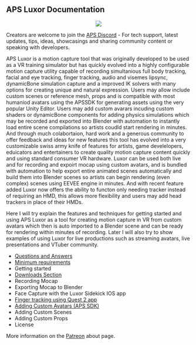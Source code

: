 ## APS Luxor Documentation

<p align="center">
  <a href="/downloads.md">
     <img src="http://www.mediafire.com/file/hmec2ssggyngld3/Luxor+Logo+Text.png">
  </a>
</p>

Creators are welcome to join the [APS Discord](https://discord.com/invite/ErZcKaQ) - For tech support, latest updates, tips, ideas, showcasings and sharing community content or speaking with developers.

APS Luxor is a motion capture tool that was originally developed to be used as a VR training simulator but has quickly evolved into a highly configurable motion capture utility capable of recording simultanious full body tracking, facial and eye tracking, finger tracking, audio and visemes lipsync, dynamicBone simulation capture and a improved IK solvers with many options for creating unique and natural expression. Users may allow include custom scenes or reference mesh, props and is compatible with most humaniod avatars using the APSSDK for generating assets using the very popular Unity Editor. Users may add custom avarars incuding custom shaders or dynamicBone components for adding physics simulations which may be recorded and exported into Blender with automation to instantly load entire scene compilations so artists coudld start rendering in minutes. And through much colabortaion, hard work and a generous community to offer feedback and ideas for new features this tool has evolved into a very customizable swiss army knife of features for artists, game develelopers, eduicators and entertainers to create quality motion capture content quickly and using standard consumer VR hardware. Luxor can be used both live and for recording and expoirt mocap using custom avatars, and is bundled with automation to help export entire animated scenes automatically and build them into Blender scenes so artists can begin rendering (even complex) scenes using EEVEE engine in minutes. And with recent feature added Luxor now offers the ability to functon only needing tracker instead of requiring an HMD, this allows more flexibility and users may add head trackers in place of their HMDs.

Here I will try explain the features and techniques for getting started and using APS Luxor as a tool for creating motion capture in VR from custom avatars which then is auto imported to a Blender scene and can be ready for rendering within minutes of recording. Later I will also try to show examples of using Luxor for live productions such as streaming avatars, live presentations and VTuber community.

- [Questions and Answers](/questions%20and%20answers.md)
- [Minimum requirements](/requirements.md)
- Getting started
- [Downloads Section](/downloads.md)
- Recording Mocap
- Exporting Mocap to Blender
- Face Capture with the Luxor Sidekick IOS app
- [Finger tracking using Quest 2 app](/quest%20finger%20tracking.md)
- [Adding Custom Avatars (APS SDK)](/apssdk.md)
- Adding Custom Scenes
- Adding Custom Props
- License

More information on the [Patreon](https://www.patreon.com/prepstudio) about page.
